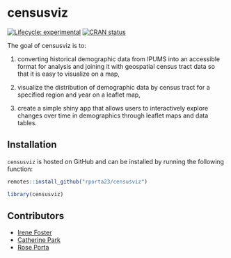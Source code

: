 
<!-- README.md is generated from README.Rmd. Please edit that file -->

# censusviz

<!-- badges: start -->

[![Lifecycle:
experimental](https://img.shields.io/badge/lifecycle-experimental-orange.svg)](https://lifecycle.r-lib.org/articles/stages.html#experimental)
[![CRAN
status](https://www.r-pkg.org/badges/version/censusviz)](https://CRAN.R-project.org/package=censusviz)
<!-- badges: end -->

The goal of censusviz is to:

1.  converting historical demographic data from IPUMS into an accessible
    format for analysis and joining it with geospatial census tract data
    so that it is easy to visualize on a map,

2.  visualize the distribution of demographic data by census tract for a
    specified region and year on a leaflet map,

3.  create a simple shiny app that allows users to interactively explore
    changes over time in demographics through leaflet maps and data
    tables.

## Installation

`censusviz` is hosted on GitHub and can be installed by running the
following function:

``` r
remotes::install_github("rporta23/censusviz")
```

``` r
library(censusviz)
```

## Contributors

-   [Irene Foster](https://github.com/i-m-foster)
-   [Catherine Park](https://github.com/CJParkNW)
-   [Rose Porta](https://github.com/rporta23)
